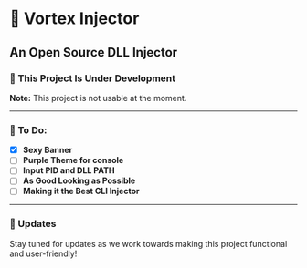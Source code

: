 # 💉 Vortex Injector
## An Open Source DLL Injector

### 🚧 This Project Is Under Development
**Note:** This project is not usable at the moment.

---

### 📝 To Do:
- [x] **Sexy Banner**  <!-- Marked as complete -->
- [ ] **Purple Theme for console**
- [ ] **Input PID and DLL PATH**
- [ ] **As Good Looking as Possible**
- [ ] **Making it the Best CLI Injector**

---

### 📅 Updates
Stay tuned for updates as we work towards making this project functional and user-friendly!
